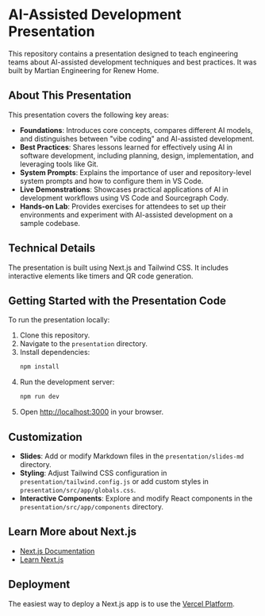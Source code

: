 # AI-Assisted Development Presentation

This repository contains a presentation designed to teach engineering teams about AI-assisted development techniques and best practices. It was built by Martian Engineering for Renew Home.

## About This Presentation

This presentation covers the following key areas:

*   **Foundations**: Introduces core concepts, compares different AI models, and distinguishes between "vibe coding" and AI-assisted development.
*   **Best Practices**: Shares lessons learned for effectively using AI in software development, including planning, design, implementation, and leveraging tools like Git.
*   **System Prompts**: Explains the importance of user and repository-level system prompts and how to configure them in VS Code.
*   **Live Demonstrations**: Showcases practical applications of AI in development workflows using VS Code and Sourcegraph Cody.
*   **Hands-on Lab**: Provides exercises for attendees to set up their environments and experiment with AI-assisted development on a sample codebase.

## Technical Details

The presentation is built using Next.js and Tailwind CSS. It includes interactive elements like timers and QR code generation.

## Getting Started with the Presentation Code

To run the presentation locally:

1.  Clone this repository.
2.  Navigate to the `presentation` directory.
3.  Install dependencies:
    ```bash
    npm install
    ```
4.  Run the development server:
    ```bash
    npm run dev
    ```
5.  Open [http://localhost:3000](http://localhost:3000) in your browser.

## Customization

*   **Slides**: Add or modify Markdown files in the `presentation/slides-md` directory.
*   **Styling**: Adjust Tailwind CSS configuration in `presentation/tailwind.config.js` or add custom styles in `presentation/src/app/globals.css`.
*   **Interactive Components**: Explore and modify React components in the `presentation/src/app/components` directory.

## Learn More about Next.js

*   [Next.js Documentation](https://nextjs.org/docs)
*   [Learn Next.js](https://nextjs.org/learn)

## Deployment

The easiest way to deploy a Next.js app is to use the [Vercel Platform](https://vercel.com/new?utm_medium=default-template&filter=next.js&utm_source=create-next-app&utm_campaign=create-next-app-readme).
